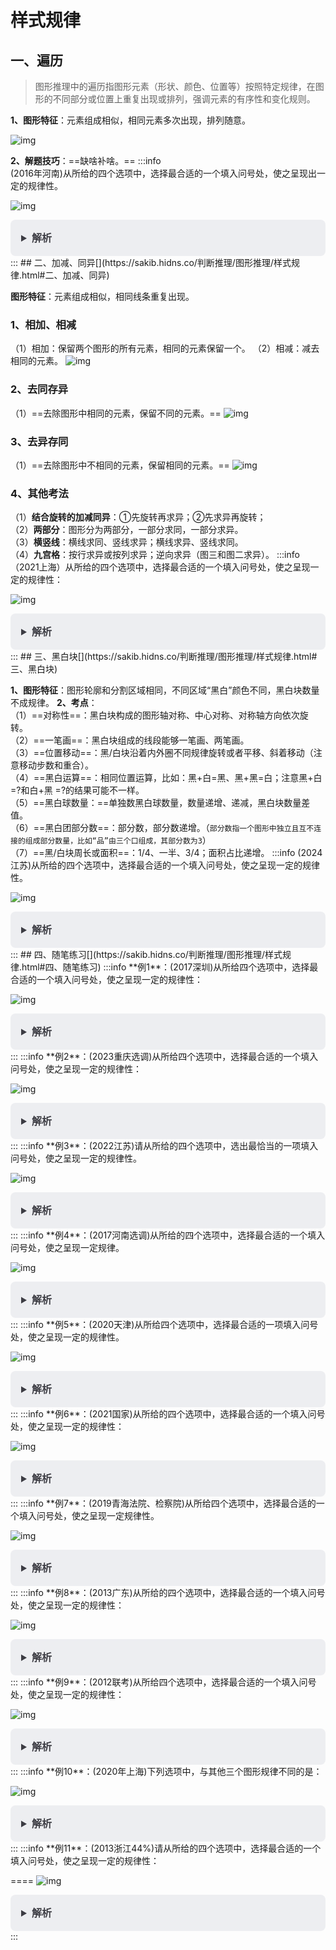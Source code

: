 # 样式规律[](https://sakib.hidns.co/判断推理/图形推理/样式规律.html#样式规律)

 

## 一、遍历[](https://sakib.hidns.co/判断推理/图形推理/样式规律.html#一、遍历)

> 图形推理中的遍历指图形元素（形状、颜色、位置等）按照特定规律，在图形的不同部分或位置上重复出现或排列，强调元素的有序性和变化规则。

**1、图形特征**：元素组成相似，相同元素多次出现，排列随意。

![img](https://sakib-img.pages.dev/file/1747984046063_tmp76zbkbye.png)

**2、解题技巧**：==缺啥补啥。==
:::info  
(2016年河南)从所给的四个选项中，选择最合适的一个填入问号处，使之呈现出一定的规律性。

![img](https://sakib-img.pages.dev/file/1747984041930_tmp5kfmze8w.png)

<details class="details custom-block" style="box-sizing: border-box; border: 1px solid rgba(0, 0, 0, 0); border-radius: 8px; padding: 16px 16px 8px; line-height: 24px; font-size: 16px; color: rgb(60, 60, 67); background-color: rgba(142, 150, 170, 0.14); margin: 0px !important;"><summary style="box-sizing: border-box; touch-action: manipulation; margin: 0px 0px 8px; font-weight: 700; cursor: pointer; user-select: none;">解析</summary><ol start="6" style="box-sizing: border-box; list-style: decimal; margin: 16px 0px; padding: 0px 0px 0px 1.25rem;"><li style="box-sizing: border-box; overflow-wrap: break-word; list-style: none;">观察图形，第一、二行，每行图形都由轮廓相同的左、中、右三个部分构成，且每行图形，均出现三个“空白条”、三个“阴影图”、两个“星图”、一个“四个圆圈图”区域，因此考虑<font color="#33cc00" style="box-sizing: border-box;">遍历规律</font>。</li><li style="box-sizing: border-box; overflow-wrap: break-word; list-style: none; margin-top: 8px;">规律应用第三行中，还缺一个“空白条”、一个“星图”、一个“阴影图”区域，观察选项，只有选项B符合。</li><li style="box-sizing: border-box; overflow-wrap: break-word; list-style: none; margin-top: 8px;">故正确选项为B。</li></ol></details>
:::
## 二、加减、同异[](https://sakib.hidns.co/判断推理/图形推理/样式规律.html#二、加减、同异)

**图形特征**：元素组成相似，相同线条重复出现。

### 1、相加、相减[](https://sakib.hidns.co/判断推理/图形推理/样式规律.html#_1、相加、相减)

 （1）相加：保留两个图形的所有元素，相同的元素保留一个。
 （2）相减：减去相同的元素。
 ![img](https://sakib-img.pages.dev/file/1747983999699_tmpz4pzh_ty.png)

### 2、去同存异[](https://sakib.hidns.co/判断推理/图形推理/样式规律.html#_2、去同存异)

 （1）==去除图形中相同的元素，保留不同的元素。==
 ![img](https://sakib-img.pages.dev/file/1747984045842_tmpi9xi80av.png)

### 3、去异存同[](https://sakib.hidns.co/判断推理/图形推理/样式规律.html#_3、去异存同)

 （1）==去除图形中不相同的元素，保留相同的元素。==
![img](https://sakib-img.pages.dev/file/1747984002143_tmpiegfbxql.png)

### 4、其他考法[](https://sakib.hidns.co/判断推理/图形推理/样式规律.html#_4、其他考法)

（1）**结合旋转的加减同异**：①先旋转再求异；②先求异再旋转；  
 （2）**两部分**：图形分为两部分，一部分求同，一部分求异。  
 （3）**横竖线**：横线求同、竖线求异；横线求异、竖线求同。  
（4）**九宫格**：按行求异或按列求异；逆向求异（图三和图二求异）。
:::info 
（2021上海）从所给的四个选项中，选择最合适的一个填入问号处，使之呈现一定的规律性：

 ![img](https://sakib-img.pages.dev/file/1747983999371_tmpoc9r1zg7.png)

<details class="details custom-block" style="box-sizing: border-box; border: 1px solid rgba(0, 0, 0, 0); border-radius: 8px; padding: 16px 16px 8px; line-height: 24px; font-size: 16px; color: rgb(60, 60, 67); background-color: rgba(142, 150, 170, 0.14); margin: 0px !important;"><summary style="box-sizing: border-box; touch-action: manipulation; margin: 0px 0px 8px; font-weight: 700; cursor: pointer; user-select: none;">解析</summary><ol start="6" style="box-sizing: border-box; list-style: decimal; margin: 16px 0px; padding: 0px 0px 0px 1.25rem;"><li style="box-sizing: border-box; overflow-wrap: break-word; list-style: none;">元素组成相似，线条重复出现，考虑样式规律。</li><li style="box-sizing: border-box; overflow-wrap: break-word; list-style: none; margin-top: 8px;">观察左侧第一组图发现，前两幅图去同存异，得到第三幅图。</li><li style="box-sizing: border-box; overflow-wrap: break-word; list-style: none; margin-top: 8px;">将此规律应用到右侧第二组图中，只有B项符合。</li><li style="box-sizing: border-box; overflow-wrap: break-word; list-style: none; margin-top: 8px;">故正确答案为B。</li></ol></details>
:::
## 三、黑白块[](https://sakib.hidns.co/判断推理/图形推理/样式规律.html#三、黑白块)

 **1、图形特征**：图形轮廓和分割区域相同，不同区域“黑白”颜色不同，黑白块数量不成规律。
**2、考点**：  
   （1）==对称性==：黑白块构成的图形轴对称、中心对称、对称轴方向依次旋转。  
    （2）==一笔画==：黑白块组成的线段能够一笔画、两笔画。  
    （3）==位置移动==：黑/白块沿着内外圈不同规律旋转或者平移、斜着移动（注意移动步数和重合）。  
    （4）==黑白运算==：相同位置运算，比如：黑+白=黑、黑+黑=白；注意黑+白 =?和白+黑 =?的结果可能不一样。  
    （5）==黑白球数量：==单独数黑白球数量，数量递增、递减，黑白块数量差值。  
    （6）==黑白团部分数==：部分数，部分数递增。（`部分数指一个图形中独立且互不连接的组成部分数量，比如“品”由三个口组成，其部分数为3`）  
    （7）==黑/白块周长或面积==：1/4、一半、3/4；面积占比递增。
:::info
(2024江苏)从所给的四个选项中，选择最合适的一个填入问号处，使之呈现一定的规律性。

![img](https://sakib-img.pages.dev/file/1747984043109_tmpc94lzqp8.png)

<details class="details custom-block" style="box-sizing: border-box; border: 1px solid rgba(0, 0, 0, 0); border-radius: 8px; padding: 16px 16px 8px; line-height: 24px; font-size: 16px; color: rgb(60, 60, 67); background-color: rgba(142, 150, 170, 0.14); margin: 0px !important;"><summary style="box-sizing: border-box; touch-action: manipulation; margin: 0px 0px 8px; font-weight: 700; cursor: pointer; user-select: none;">解析</summary><ol start="6" style="box-sizing: border-box; list-style: decimal; margin: 16px 0px; padding: 0px 0px 0px 1.25rem;"><li style="box-sizing: border-box; overflow-wrap: break-word; list-style: none;">黑白块，考虑数量规律。</li><li style="box-sizing: border-box; overflow-wrap: break-word; list-style: none; margin-top: 8px;">九宫格优先横向看，观察发现，题干已知图形中黑球的数量均为7，排除B项。</li><li style="box-sizing: border-box; overflow-wrap: break-word; list-style: none; margin-top: 8px;">继续观察发现，题干已知图形中黑球和白球分堆明显，考虑部分数，题干已知图形中黑球和白球的部分数均为3，问号处图形也应遵循此规律，只有A项符合。</li></ol></details>
:::
## 四、随笔练习[](https://sakib.hidns.co/判断推理/图形推理/样式规律.html#四、随笔练习)
:::info
**例1**：(2017深圳)从所给四个选项中，选择最合适的一个填入问号处，使之呈现一定的规律性：

![img](https://sakib-img.pages.dev/file/1747984044979_tmpu_tkzx_g.jpg)

<details class="details custom-block" style="box-sizing: border-box; border: 1px solid rgba(0, 0, 0, 0); border-radius: 8px; padding: 16px 16px 8px; line-height: 24px; font-size: 16px; color: rgb(60, 60, 67); background-color: rgba(142, 150, 170, 0.14); margin: 0px !important;"><summary style="box-sizing: border-box; touch-action: manipulation; margin: 0px 0px 8px; font-weight: 700; cursor: pointer; user-select: none;">解析</summary><ol start="2" style="box-sizing: border-box; list-style: decimal; margin: 16px 0px; padding: 0px 0px 0px 1.25rem;"><li style="box-sizing: border-box; overflow-wrap: break-word; list-style: none;">元素组成相似，考虑样式规律。</li><li style="box-sizing: border-box; overflow-wrap: break-word; list-style: none; margin-top: 8px;">第一组图中每幅图形中都含有X和横线（注意e的中间有横线），即第一组图形是X和横线的遍历。</li><li style="box-sizing: border-box; overflow-wrap: break-word; list-style: none; margin-top: 8px;">将此规律应用到第二组图形中，每幅图形都应该含有X和横线，而选项中只有C中含有X和横线（t含有横线）。</li><li style="box-sizing: border-box; overflow-wrap: break-word; list-style: none; margin-top: 8px;">故正确答案为C。</li></ol></details>
:::
:::info
**例2**：(2023重庆选调)从所给四个选项中，选择最合适的一个填入问号处，使之呈现一定的规律性：

 ![img](https://sakib-img.pages.dev/file/1747984040908_tmp77nmr6dx.png)

<details class="details custom-block" style="box-sizing: border-box; border: 1px solid rgba(0, 0, 0, 0); border-radius: 8px; padding: 16px 16px 8px; line-height: 24px; font-size: 16px; color: rgb(60, 60, 67); background-color: rgba(142, 150, 170, 0.14); margin: 0px !important;"><summary style="box-sizing: border-box; touch-action: manipulation; margin: 0px 0px 8px; font-weight: 700; cursor: pointer; user-select: none;">解析</summary><ol start="2" style="box-sizing: border-box; list-style: decimal; margin: 16px 0px; padding: 0px 0px 0px 1.25rem;"><li style="box-sizing: border-box; overflow-wrap: break-word; list-style: none;">元素组成相似，且相同线条重复出现，优先考虑样式规律中的加减同异。</li><li style="box-sizing: border-box; overflow-wrap: break-word; list-style: none; margin-top: 8px;">观察发现，第一行中的图1、图2和图3相加得到图4；第二行应用此规律，只有D项符合。</li><li style="box-sizing: border-box; overflow-wrap: break-word; list-style: none; margin-top: 8px;">故正确答案为D。</li></ol></details>
:::
:::info
**例3**：(2022江苏)请从所给的四个选项中，选出最恰当的一项填入问号处，使之呈现一定的规律性。

 ![img](https://sakib-img.pages.dev/file/1747984037592_tmpkupodmna.png)

<details class="details custom-block" style="box-sizing: border-box; border: 1px solid rgba(0, 0, 0, 0); border-radius: 8px; padding: 16px 16px 8px; line-height: 24px; font-size: 16px; color: rgb(60, 60, 67); background-color: rgba(142, 150, 170, 0.14); margin: 0px !important;"><summary style="box-sizing: border-box; touch-action: manipulation; margin: 0px 0px 8px; font-weight: 700; cursor: pointer; user-select: none;">解析</summary><ol start="2" style="box-sizing: border-box; list-style: decimal; margin: 16px 0px; padding: 0px 0px 0px 1.25rem;"><li style="box-sizing: border-box; overflow-wrap: break-word; list-style: none;">图形元素组成相似，优先考虑样式规律。</li><li style="box-sizing: border-box; overflow-wrap: break-word; list-style: none; margin-top: 8px;">题干图形存在<font color="#fc5531" style="box-sizing: border-box;">黑色区域和空白区域，考虑黑白运算</font>。</li><li style="box-sizing: border-box; overflow-wrap: break-word; list-style: none; margin-top: 8px;">九宫格优先横向观察，第一行图形的黑白运算规律为：黑+黑=白，白+黑=黑，黑+白=黑，白+白=白，第二行经验证符合此规律，第三行应用此规律，只有B项符合。</li></ol></details>
:::
:::info
**例4**：(2017河南选调)从所给的四个选项中，选择最合适的一个填入问号处，使之呈现一定规律。

![img](https://sakib-img.pages.dev/file/1747983996283_tmp3ry8lzd0.png)

<details class="details custom-block" style="box-sizing: border-box; border: 1px solid rgba(0, 0, 0, 0); border-radius: 8px; padding: 16px 16px 8px; line-height: 24px; font-size: 16px; color: rgb(60, 60, 67); background-color: rgba(142, 150, 170, 0.14); margin: 0px !important;"><summary style="box-sizing: border-box; touch-action: manipulation; margin: 0px 0px 8px; font-weight: 700; cursor: pointer; user-select: none;">解析</summary><ol start="2" style="box-sizing: border-box; list-style: decimal; margin: 16px 0px; padding: 0px 0px 0px 1.25rem;"><li style="box-sizing: border-box; overflow-wrap: break-word; list-style: none;">图形元素组成相似，考虑样式规律。</li><li style="box-sizing: border-box; overflow-wrap: break-word; list-style: none; margin-top: 8px;"><font color="#fc5531" style="box-sizing: border-box;">在前一组图形中，第一个图形减去第二个图形得到第三个图形</font>，后一组应该满足同样的规律。</li><li style="box-sizing: border-box; overflow-wrap: break-word; list-style: none; margin-top: 8px;">因为选项中都有圆形的外框，所以我们只需要考虑内部线条的关系，第一个图形减去第二个图形符合条件的只有D项。</li><li style="box-sizing: border-box; overflow-wrap: break-word; list-style: none; margin-top: 8px;">故正确答案为D。</li></ol></details>
:::
:::info
**例5**：(2020天津)从所给四个选项中，选择最合适的一项填入问号处，使之呈现一定的规律性。

 ![img](https://sakib-img.pages.dev/file/1747983996203_tmplwzkvziv.png)

<details class="details custom-block" style="box-sizing: border-box; border: 1px solid rgba(0, 0, 0, 0); border-radius: 8px; padding: 16px 16px 8px; line-height: 24px; font-size: 16px; color: rgb(60, 60, 67); background-color: rgba(142, 150, 170, 0.14); margin: 0px !important;"><summary style="box-sizing: border-box; touch-action: manipulation; margin: 0px 0px 8px; font-weight: 700; cursor: pointer; user-select: none;">解析</summary><ol start="2" style="box-sizing: border-box; list-style: decimal; margin: 16px 0px; padding: 0px 0px 0px 1.25rem;"><li style="box-sizing: border-box; overflow-wrap: break-word; list-style: none;">元素组成相似，相同线条重复出现，优先考虑加减同异。</li><li style="box-sizing: border-box; overflow-wrap: break-word; list-style: none; margin-top: 8px;">第一组图图1和图2求异，相同部分去掉，不同部分保留，再顺时针或者逆时针旋转90°得到图3；</li><li style="box-sizing: border-box; overflow-wrap: break-word; list-style: none; margin-top: 8px;">第二组图应用此规律，图一图二求异只剩下一条斜对角线，再旋转90°。</li><li style="box-sizing: border-box; overflow-wrap: break-word; list-style: none; margin-top: 8px;">C项为前两图求异后顺时针或者逆时针旋转90°，只有C项符合。</li></ol></details>
:::
:::info
**例6**：(2021国家)从所给的四个选项中，选择最合适的一个填入问号处，使之呈现一定的规律性：

 ![img](https://sakib-img.pages.dev/file/1747984025153_tmplmhsmnvu.png)

<details class="details custom-block" style="box-sizing: border-box; border: 1px solid rgba(0, 0, 0, 0); border-radius: 8px; padding: 16px 16px 8px; line-height: 24px; font-size: 16px; color: rgb(60, 60, 67); background-color: rgba(142, 150, 170, 0.14); margin: 0px !important;"><summary style="box-sizing: border-box; touch-action: manipulation; margin: 0px 0px 8px; font-weight: 700; cursor: pointer; user-select: none;">解析</summary><ol start="2" style="box-sizing: border-box; list-style: decimal; margin: 16px 0px; padding: 0px 0px 0px 1.25rem;"><li style="box-sizing: border-box; overflow-wrap: break-word; list-style: none;">黑白块。观察发现，每幅图形整体并无规律，继续观察，每幅图形的白色区域分别是轴对称、中心对称、轴对称、中心对称、轴对称。</li><li style="box-sizing: border-box; overflow-wrap: break-word; list-style: none; margin-top: 8px;">因此？处白色区域应为中心对称图形。</li><li style="box-sizing: border-box; overflow-wrap: break-word; list-style: none; margin-top: 8px;">A项白色区域为中心对称图形，当选。</li><li style="box-sizing: border-box; overflow-wrap: break-word; list-style: none; margin-top: 8px;">B项白色区域为轴对称图形，C、D两项白色区域为非对称图形，均排除。</li><li style="box-sizing: border-box; overflow-wrap: break-word; list-style: none; margin-top: 8px;">故正确答案为A。</li></ol></details>
:::
:::info
**例7**：(2019青海法院、检察院)从所给四个选项中，选择最合适的一个填入问号处，使之呈现一定规律性。

 ![img](https://sakib-img.pages.dev/file/1747983996998_tmpo9d3qpe3.png)

<details class="details custom-block" style="box-sizing: border-box; border: 1px solid rgba(0, 0, 0, 0); border-radius: 8px; padding: 16px 16px 8px; line-height: 24px; font-size: 16px; color: rgb(60, 60, 67); background-color: rgba(142, 150, 170, 0.14); margin: 0px !important;"><summary style="box-sizing: border-box; touch-action: manipulation; margin: 0px 0px 8px; font-weight: 700; cursor: pointer; user-select: none;">解析</summary><ol start="2" style="box-sizing: border-box; list-style: decimal; margin: 16px 0px; padding: 0px 0px 0px 1.25rem;"><li style="box-sizing: border-box; overflow-wrap: break-word; list-style: none;">黑白块题型，每幅图都有小黑球，发现小黑球数量从图一到图五依次递减，分别为14、13、12、11、10，？处应选择一个9个黑球的，排除B、C两项。</li><li style="box-sizing: border-box; overflow-wrap: break-word; list-style: none; margin-top: 8px;">再次观察题干发现，图二和图一相比只有第一行颜色变动，其他行不变，图三和图二相比只有第二行颜色变动，其他行不变，图四和图三相比只有第三行颜色变动，其他行不变，图五和图四相比只有第四行颜色变动，其他行不变，因此问号处应该是第五行和前一幅图相比颜色变动，其他行不变。排除A项，只有D项符合。</li></ol></details>
:::
:::info
**例8**：(2013广东)从所给的四个选项中，选择最合适的一个填入问号处，使之呈现一定的规律性：

 ![img](https://sakib-img.pages.dev/file/1747984002447_tmpabvtff9r.png)

<details class="details custom-block" style="box-sizing: border-box; border: 1px solid rgba(0, 0, 0, 0); border-radius: 8px; padding: 16px 16px 8px; line-height: 24px; font-size: 16px; color: rgb(60, 60, 67); background-color: rgba(142, 150, 170, 0.14); margin: 0px !important;"><summary style="box-sizing: border-box; touch-action: manipulation; margin: 0px 0px 8px; font-weight: 700; cursor: pointer; user-select: none;">解析</summary><ol start="2" style="box-sizing: border-box; list-style: decimal; margin: 16px 0px; padding: 0px 0px 0px 1.25rem;"><li style="box-sizing: border-box; overflow-wrap: break-word; list-style: none;">题干中黑色的方块都是首或尾连接，选项只有B是首尾相连，一笔画出。 故正确答案为B。</li></ol></details>
:::
:::info
**例9**：(2012联考)从所给四个选项中，选择最合适的一个填入问号处，使之呈现一定的规律性：

 ![img](https://sakib-img.pages.dev/file/1747984001054_tmpb3qew1c0.png)

<details class="details custom-block" style="box-sizing: border-box; border: 1px solid rgba(0, 0, 0, 0); border-radius: 8px; padding: 16px 16px 8px; line-height: 24px; font-size: 16px; color: rgb(60, 60, 67); background-color: rgba(142, 150, 170, 0.14); margin: 0px !important;"><summary style="box-sizing: border-box; touch-action: manipulation; margin: 0px 0px 8px; font-weight: 700; cursor: pointer; user-select: none;">解析</summary><ol start="2" style="box-sizing: border-box; list-style: decimal; margin: 16px 0px; padding: 0px 0px 0px 1.25rem;"><li style="box-sizing: border-box; overflow-wrap: break-word; list-style: none;">图形中正中间的小黑点一直保持不变，周围的小黑点围着正中间的小黑点逆时针平移一格。</li><li style="box-sizing: border-box; overflow-wrap: break-word; list-style: none; margin-top: 8px;">依照这个规律，正确答案应该是在第四幅图的基础上，外圈的黑点绕着中间黑点逆时针方向移动一格。</li><li style="box-sizing: border-box; overflow-wrap: break-word; list-style: none; margin-top: 8px;">只有B选项符合</li></ol></details>
:::
:::info
**例10**：(2020年上海)下列选项中，与其他三个图形规律不同的是：

 ![img](https://sakib-img.pages.dev/file/1747983997436_tmpkphimlq1.png)

<details class="details custom-block" style="box-sizing: border-box; border: 1px solid rgba(0, 0, 0, 0); border-radius: 8px; padding: 16px 16px 8px; line-height: 24px; font-size: 16px; color: rgb(60, 60, 67); background-color: rgba(142, 150, 170, 0.14); margin: 0px !important;"><summary style="box-sizing: border-box; touch-action: manipulation; margin: 0px 0px 8px; font-weight: 700; cursor: pointer; user-select: none;">解析</summary><ol start="2" style="box-sizing: border-box; list-style: decimal; margin: 16px 0px; padding: 0px 0px 0px 1.25rem;"><li style="box-sizing: border-box; overflow-wrap: break-word; list-style: none;">通过观察发现，题干图形均由黑块和白块组成，且色块分布均匀，考虑黑白块面积。</li><li style="box-sizing: border-box; overflow-wrap: break-word; list-style: none; margin-top: 8px;">A项、B项和C项中的黑块和白块面积相同，均占图形总面积的一半，而D项中白块的面积远大于黑块，故只有D项呈现的规律与其他三项不同。</li></ol></details>
:::
:::info
**例11**：(2013浙江44%)请从所给的四个选项中，选择最合适的一个填入问号处，使之呈现一定的规律性：

==== ![img](https://sakib-img.pages.dev/file/1747984003400_tmpex00hxoh.png)

<details class="details custom-block" style="box-sizing: border-box; border: 1px solid rgba(0, 0, 0, 0); border-radius: 8px; padding: 16px 16px 8px; line-height: 24px; font-size: 16px; color: rgb(60, 60, 67); background-color: rgba(142, 150, 170, 0.14); margin: 0px !important;"><summary style="box-sizing: border-box; touch-action: manipulation; margin: 0px 0px 8px; font-weight: 700; cursor: pointer; user-select: none;">解析</summary><ol start="2" style="box-sizing: border-box; list-style: decimal; margin: 16px 0px; padding: 0px 0px 0px 1.25rem;"><li style="box-sizing: border-box; overflow-wrap: break-word; list-style: none;">本题元素是集合形式，考查元素数量。已知每个图形中都包含三种不同的元素，且后一个图形包含了一种前面图形都没有的新元素，符合这一规律的只有B项。</li><li style="box-sizing: border-box; overflow-wrap: break-word; list-style: none; margin-top: 8px;">A项包含的元素在前面的图形中都出现过；</li><li style="box-sizing: border-box; overflow-wrap: break-word; list-style: none; margin-top: 8px;">C项只有两种元素；</li><li style="box-sizing: border-box; overflow-wrap: break-word; list-style: none; margin-top: 8px;">D项包含两种新的元素。</li><li style="box-sizing: border-box; overflow-wrap: break-word; list-style: none; margin-top: 8px;">故正确答案为B。</li></ol></details>
:::


